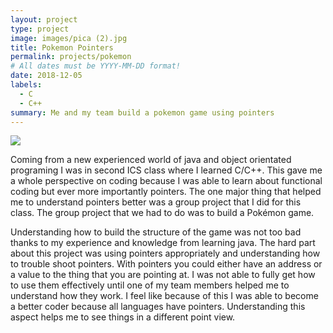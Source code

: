 ```yaml
---
layout: project
type: project
image: images/pica (2).jpg
title: Pokemon Pointers
permalink: projects/pokemon
# All dates must be YYYY-MM-DD format!
date: 2018-12-05
labels:
  - C
  - C++
summary: Me and my team build a pokemon game using pointers
---
```


<img class="ui image" src="{{ site.baseurl }}/images/pica (2).jpg">

  Coming from a new experienced world of java and object orientated programing I was in second ICS class where I learned C/C++. This gave me a whole perspective on coding because I was able to learn about functional coding but ever more importantly pointers. The one major thing that helped me to understand pointers better was a group project that I did for this class. The group project that we had to do was to build a Pokémon game.
  
   Understanding how to build the structure of the game was not too bad thanks to my experience and knowledge from learning java. The hard part about this project was using pointers appropriately and understanding how to trouble shoot pointers. With pointers you could either have an address or a value to the thing that you are pointing at. I was not able to fully get how to use them effectively until one of my team members helped me to understand how they work. I feel like because of this I was able to become a better coder because all languages have pointers. Understanding this aspect helps me to see things in a different point view.
